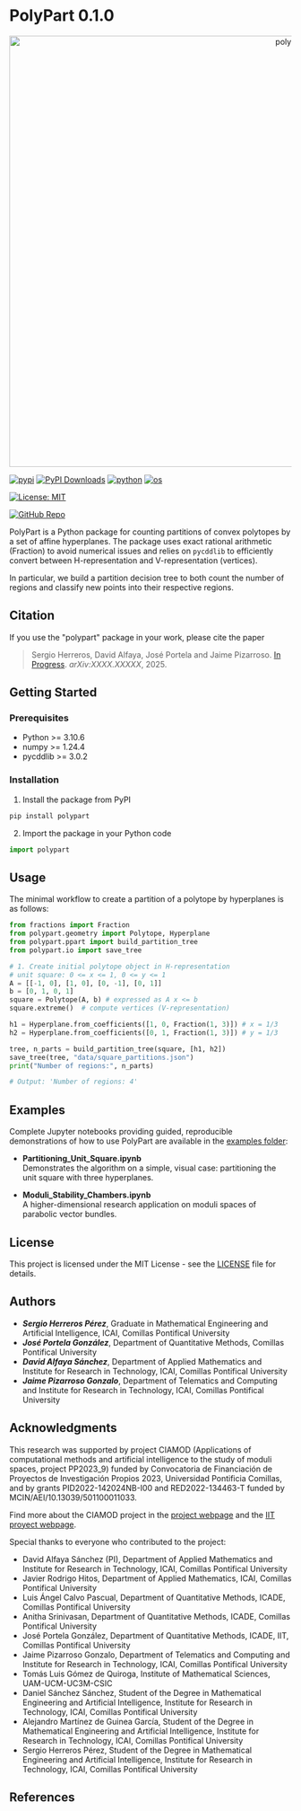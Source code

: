 # PolyPart 0.1.0

<p align="center">
  <img width="1024" height="768" alt="polypart-logo" src="https://github.com/user-attachments/assets/a9d7a7fd-89e2-436c-ab4b-2663d78091d6" />
</p>

<p align="center">
   <span>

   [![pypi](https://img.shields.io/pypi/v/motives.svg)](https://pypi.python.org/pypi/motives)
   [![PyPI Downloads](https://static.pepy.tech/badge/motives)](https://pepy.tech/projects/motives)
   [![python](https://img.shields.io/badge/python-%5E3.10-blue)]()
   [![os](https://img.shields.io/badge/OS-Ubuntu%2C%20Mac%2C%20Windows-purple)]()
   </span>
</p>

[![License: MIT](https://img.shields.io/badge/License-MIT-yellow.svg)](LICENSE)

[![GitHub Repo](https://img.shields.io/badge/GitHub-Repo-black?logo=github)](https://github.com/ciamod/polypart)


PolyPart is a Python package for counting partitions of convex polytopes by a set of affine hyperplanes. The package uses exact rational arithmetic (Fraction) to avoid numerical issues and relies on `pycddlib` to efficiently convert between H-representation and V-representation (vertices).

In particular, we build a partition decision tree to both count the number of regions and classify new points into their respective regions.


## Citation

If you use the "polypart" package in your work, please cite the paper

>Sergio Herreros, David Alfaya, José Portela and Jaime Pizarroso. [In Progress](https://arxiv.org/abs/XXXX.XXXXX). _arXiv:XXXX.XXXXX_, 2025.

## Getting Started

### Prerequisites

- Python >= 3.10.6
- numpy >= 1.24.4
- pycddlib >= 3.0.2

### Installation

1. Install the package from PyPI

```sh
pip install polypart
```

2. Import the package in your Python code
```python
import polypart
```

## Usage

The minimal workflow to create a partition of a polytope by hyperplanes is as follows:

```python
from fractions import Fraction
from polypart.geometry import Polytope, Hyperplane
from polypart.ppart import build_partition_tree
from polypart.io import save_tree

# 1. Create initial polytope object in H-representation
# unit square: 0 <= x <= 1, 0 <= y <= 1
A = [[-1, 0], [1, 0], [0, -1], [0, 1]]
b = [0, 1, 0, 1]
square = Polytope(A, b) # expressed as A x <= b
square.extreme()  # compute vertices (V-representation)

h1 = Hyperplane.from_coefficients([1, 0, Fraction(1, 3)]) # x = 1/3
h2 = Hyperplane.from_coefficients([0, 1, Fraction(1, 3)]) # y = 1/3

tree, n_parts = build_partition_tree(square, [h1, h2])
save_tree(tree, "data/square_partitions.json")
print("Number of regions:", n_parts)

# Output: 'Number of regions: 4'
```

## Examples

Complete Jupyter notebooks providing guided, reproducible demonstrations of how to use PolyPart are available in the [examples folder](https://github.com/ciamod/polypart/examples):

- **Partitioning_Unit_Square.ipynb**  
  Demonstrates the algorithm on a simple, visual case: partitioning the unit square with three hyperplanes.

- **Moduli_Stability_Chambers.ipynb**  
  A higher-dimensional research application on moduli spaces of parabolic vector bundles.


## License

This project is licensed under the MIT License - see the [LICENSE](LICENSE) file for details.

## Authors

- ***Sergio Herreros Pérez***, Graduate in Mathematical Engineering and Artificial Intelligence, ICAI, Comillas Pontifical University
- ***José Portela González***, Department of Quantitative Methods, Comillas Pontifical University
- ***David Alfaya Sánchez***, Department of Applied Mathematics and Institute for Research in Technology, ICAI, Comillas Pontifical University
- ***Jaime Pizarroso Gonzalo***, Department of Telematics and Computing and Institute for Research in Technology, ICAI, Comillas Pontifical University

## Acknowledgments

This research was supported by project CIAMOD (Applications of computational methods and artificial intelligence to the study of moduli spaces, project PP2023_9) funded by Convocatoria de Financiación de Proyectos de Investigación Propios 2023, Universidad Pontificia Comillas, and by grants PID2022-142024NB-I00 and RED2022-134463-T funded by MCIN/AEI/10.13039/501100011033.

Find more about the CIAMOD project in the [project webpage](https://ciamod.github.io/) and the [IIT proyect webpage](https://www.iit.comillas.edu/publicacion/proyecto/en/CIAMOD/Aplicaciones_de_m%c3%a9todos_computacionales_y_de_inteligencia_artificial_al_estudio_de_espacios_de_moduli).

Special thanks to everyone who contributed to the project:

- David Alfaya Sánchez (PI), Department of Applied Mathematics and Institute for Research in Technology, ICAI, Comillas Pontifical University
- Javier Rodrigo Hitos, Department of Applied Mathematics, ICAI, Comillas Pontifical University
- Luis Ángel Calvo Pascual, Department of Quantitative Methods, ICADE, Comillas Pontifical University
- Anitha Srinivasan, Department of Quantitative Methods, ICADE, Comillas Pontifical University
- José Portela González, Department of Quantitative Methods, ICADE, IIT, Comillas Pontifical University
- Jaime Pizarroso Gonzalo, Department of Telematics and Computing and Institute for Research in Technology, ICAI, Comillas Pontifical University
- Tomás Luis Gómez de Quiroga, Institute of Mathematical Sciences, UAM-UCM-UC3M-CSIC
- Daniel Sánchez Sánchez, Student of the Degree in Mathematical Engineering and Artificial Intelligence, Institute for Research in Technology, ICAI, Comillas Pontifical University
- Alejandro Martínez de Guinea García, Student of the Degree in Mathematical Engineering and Artificial Intelligence, Institute for Research in Technology, ICAI, Comillas Pontifical University
- Sergio Herreros Pérez, Student of the Degree in Mathematical Engineering and Artificial Intelligence, Institute for Research in Technology, ICAI, Comillas Pontifical University

## References

